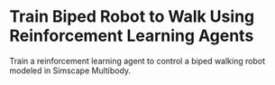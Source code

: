 # **Train Biped Robot to Walk Using Reinforcement Learning Agents**

Train a reinforcement learning agent to control a biped walking robot modeled in Simscape Multibody.
